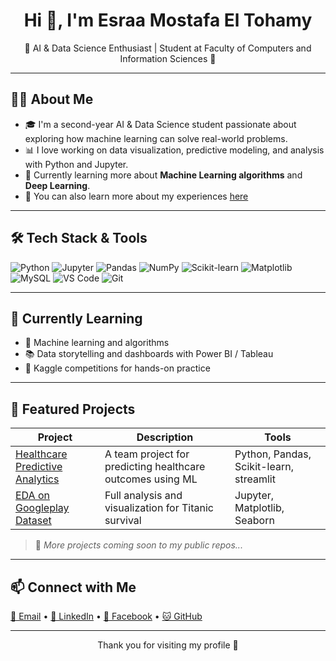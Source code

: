 <h1 align="center">Hi 👋, I'm Esraa Mostafa El Tohamy</h1>

<p align="center">
🌟 AI & Data Science Enthusiast | Student at Faculty of Computers and Information Sciences 🌟  
</p>

---

## 👩‍💻 About Me

- 🎓 I'm a second-year AI & Data Science student passionate about exploring how machine learning can solve real-world problems.
- 📊 I love working on data visualization, predictive modeling, and analysis with Python and Jupyter.
- 🌱 Currently learning more about **Machine Learning algorithms** and **Deep Learning**.
- 📜 You can also learn more about my experiences [here](https://drive.google.com/file/d/16qo8ng-PlhGlhIVDHpMUTCRT98xjN7R/view?usp=sharing)

---

## 🛠️ Tech Stack & Tools

![Python](https://img.shields.io/badge/-Python-3776AB?style=flat&logo=python&logoColor=white)
![Jupyter](https://img.shields.io/badge/-Jupyter-F37626?style=flat&logo=jupyter&logoColor=white)
![Pandas](https://img.shields.io/badge/-Pandas-150458?style=flat&logo=pandas&logoColor=white)
![NumPy](https://img.shields.io/badge/-NumPy-013243?style=flat&logo=numpy&logoColor=white)
![Scikit-learn](https://img.shields.io/badge/-Scikit_Learn-F7931E?style=flat&logo=scikit-learn&logoColor=white)
![Matplotlib](https://img.shields.io/badge/-Matplotlib-11557C?style=flat)
![MySQL](https://img.shields.io/badge/-MySQL-4479A1?style=flat&logo=mysql&logoColor=white)
![VS Code](https://img.shields.io/badge/-VS_Code-007ACC?style=flat&logo=visual-studio-code&logoColor=white)
![Git](https://img.shields.io/badge/-Git-F05032?style=flat&logo=git&logoColor=white)

---

## 🧠 Currently Learning

- 🤖 Machine learning and algorithms
- 📚 Data storytelling and dashboards with Power BI / Tableau
- 🧪 Kaggle competitions for hands-on practice

---

## 📂 Featured Projects

| Project | Description | Tools |
|--------|-------------|-------|
| [Healthcare Predictive Analytics](#) | A team project for predicting healthcare outcomes using ML | Python, Pandas, Scikit-learn, streamlit|
| [EDA on Googleplay Dataset](#) | Full analysis and visualization for Titanic survival | Jupyter, Matplotlib, Seaborn |

> 🔗 *More projects coming soon to my public repos...*

---

## 📫 Connect with Me

<p align="left">
  <a href="mailto:esraaeltohamii@outlook.com">📧 Email</a> • 
  <a href="https://www.linkedin.com/in/esraaeltohamyy">💼 LinkedIn</a> • 
  <a href="https://www.facebook.com/esraa.el.tohamii">📘 Facebook</a> • 
  <a href="https://github.com/esraa-el-tohamii">🐱 GitHub</a>
</p>

---

<p align="center">
  Thank you for visiting my profile 🤍
</p>
